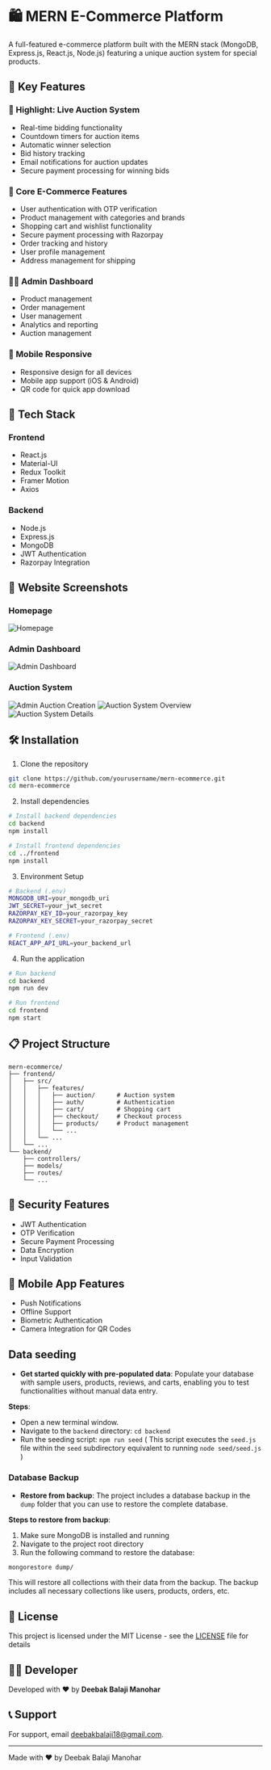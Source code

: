 # 🛍️ MERN E-Commerce Platform

A full-featured e-commerce platform built with the MERN stack (MongoDB, Express.js, React.js, Node.js) featuring a unique auction system for special products.

## 🌟 Key Features

### 🎯 Highlight: Live Auction System
- Real-time bidding functionality
- Countdown timers for auction items
- Automatic winner selection
- Bid history tracking
- Email notifications for auction updates
- Secure payment processing for winning bids

### 🛒 Core E-Commerce Features
- User authentication with OTP verification
- Product management with categories and brands
- Shopping cart and wishlist functionality
- Secure payment processing with Razorpay
- Order tracking and history
- User profile management
- Address management for shipping

### 👨‍💼 Admin Dashboard
- Product management
- Order management
- User management
- Analytics and reporting
- Auction management

### 📱 Mobile Responsive
- Responsive design for all devices
- Mobile app support (iOS & Android)
- QR code for quick app download

## 🚀 Tech Stack

### Frontend
- React.js
- Material-UI
- Redux Toolkit
- Framer Motion
- Axios

### Backend
- Node.js
- Express.js
- MongoDB
- JWT Authentication
- Razorpay Integration

## 📸 Website Screenshots

### Homepage
![Homepage](frontend/src/assets/images/front.png)

### Admin Dashboard
![Admin Dashboard](frontend/src/assets/images/demo/admin_home_page.png)

### Auction System
![Admin Auction Creation](frontend/src/assets/images/demo/admin_auction_create_page.png)
![Auction System Overview](frontend/src/assets/images/demo/auction_system.png)
![Auction System Details](frontend/src/assets/images/demo/auction_system_2.png)



## 🛠️ Installation

1. Clone the repository
```bash
git clone https://github.com/yourusername/mern-ecommerce.git
cd mern-ecommerce
```

2. Install dependencies
```bash
# Install backend dependencies
cd backend
npm install

# Install frontend dependencies
cd ../frontend
npm install
```

3. Environment Setup
```bash
# Backend (.env)
MONGODB_URI=your_mongodb_uri
JWT_SECRET=your_jwt_secret
RAZORPAY_KEY_ID=your_razorpay_key
RAZORPAY_KEY_SECRET=your_razorpay_secret

# Frontend (.env)
REACT_APP_API_URL=your_backend_url
```

4. Run the application
```bash
# Run backend
cd backend
npm run dev

# Run frontend
cd frontend
npm start
```

## 📋 Project Structure

```
mern-ecommerce/
├── frontend/
│   ├── src/
│   │   ├── features/
│   │   │   ├── auction/      # Auction system
│   │   │   ├── auth/         # Authentication
│   │   │   ├── cart/         # Shopping cart
│   │   │   ├── checkout/     # Checkout process
│   │   │   ├── products/     # Product management
│   │   │   └── ...
│   │   └── ...
│   └── ...
└── backend/
    ├── controllers/
    ├── models/
    ├── routes/
    └── ...
```

## 🔐 Security Features
- JWT Authentication
- OTP Verification
- Secure Payment Processing
- Data Encryption
- Input Validation

## 📱 Mobile App Features
- Push Notifications
- Offline Support
- Biometric Authentication
- Camera Integration for QR Codes

## Data seeding
- **Get started quickly with pre-populated data**: Populate your database with sample users, products, reviews, and carts, enabling you to test functionalities without manual data entry.

**Steps**:
- Open a new terminal window.
- Navigate to the `backend` directory: `cd backend`
- Run the seeding script: `npm run seed` ( This script executes the `seed.js` file within the `seed` subdirectory equivalent to running `node seed/seed.js` )

### Database Backup
- **Restore from backup**: The project includes a database backup in the `dump` folder that you can use to restore the complete database.

**Steps to restore from backup**:
1. Make sure MongoDB is installed and running
2. Navigate to the project root directory
3. Run the following command to restore the database:
```bash
mongorestore dump/
```

This will restore all collections with their data from the backup. The backup includes all necessary collections like users, products, orders, etc.

## 📄 License
This project is licensed under the MIT License - see the [LICENSE](LICENSE) file for details

## 👨‍💻 Developer
Developed with ❤️ by **Deebak Balaji Manohar**

## 📞 Support
For support, email deebakbalaji18@gmail.com.

---
Made with ❤️ by Deebak Balaji Manohar 